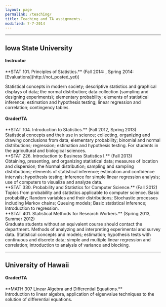 ```yaml
---
layout: page
permalink: /teaching/
title: Teaching and TA assignments.
modified: 7-7-2014
---
```


<hr>

Iowa State University
-------
<h4>Instructor</h4>
**STAT 101. Principles of Statistics.** (Fall 2014: , Spring 2014: [Evaluations](http://not_posted_yet))

Statistical concepts in modern society; descriptive statistics and graphical displays of data; the normal distribution; data collection (sampling and designing experiments); elementary probability; elements of statistical inference; estimation and hypothesis testing; linear regression and correlation; contingency tables.  

<h4> Grader/TA </h4>
**STAT 104. Introduction to Statistics.** (Fall 2012, Spring 2013)
<br>
Statistical concepts and their use in science; collecting, organizing and drawing conclusions from data; elementary probability; binomial and normal distributions; regression; estimation and hypothesis testing. For students in the agricultural and biological sciences.  
<br>
**STAT 226. Introduction to Business Statistics I.** (Fall 2013)
<br>
Obtaining, presenting, and organizing statistical data; measures of location and dispersion; the Normal distribution; sampling and sampling distributions; elements of statistical inference; estimation and confidence intervals; hypothesis testing; inference for simple linear regression analysis; use of computers to visualize and analyze data.  
<br>
**STAT 330. Probability and Statistics for Computer Science.** (Fall 2012)
<br>
Topics from probability and statistics applicable to computer science. Basic probability; Random variables and their distributions; Stochastic processes including Markov chains; Queuing models; Basic statistical inference; Introduction to regression.  
<br>
**STAT 401. Statistical Methods for Research Workers.** (Spring 2013, Summer 2012)
<br>
Graduate students without an equivalent course should contact the department. Methods of analyzing and interpreting experimental and survey data. Statistical concepts and models; estimation; hypothesis tests with continuous and discrete data; simple and multiple linear regression and correlation; introduction to analysis of variance and blocking.  

<hr>

University of Hawaii
-------
<h4> Grader/TA </h4>
**MATH 307 Linear Algebra and Differential Equations.**
<br>
Introduction to linear algebra, application of eigenvalue techniques to the solution of differential equations.  